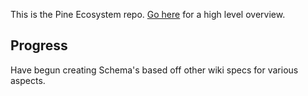 This is the Pine Ecosystem repo. [Go here](https://github.com/jeremyckahn/pine/wiki/Ecosystem) for a high level overview.

## Progress

Have begun creating Schema's based off other wiki specs for various aspects.